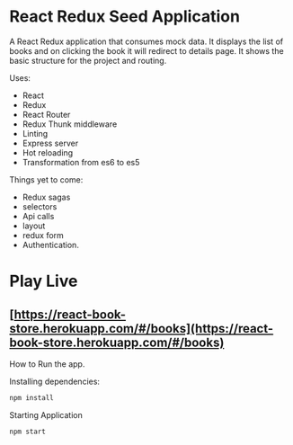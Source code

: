 # React Redux Seed Application

A React Redux application that consumes mock data. It displays the list of books and on clicking the book it will redirect to details page. It shows the basic structure for the project and routing.

Uses:
* React
* Redux
* React Router
* Redux Thunk middleware
* Linting
* Express server
* Hot reloading
* Transformation from es6 to es5


Things yet to come:
* Redux sagas
* selectors
* Api calls
* layout
* redux form
* Authentication.

# Play Live
## [https://react-book-store.herokuapp.com/#/books](https://react-book-store.herokuapp.com/#/books)


How to Run the app.

Installing dependencies:

```bash
npm install
```

Starting Application
```bash
npm start
```
